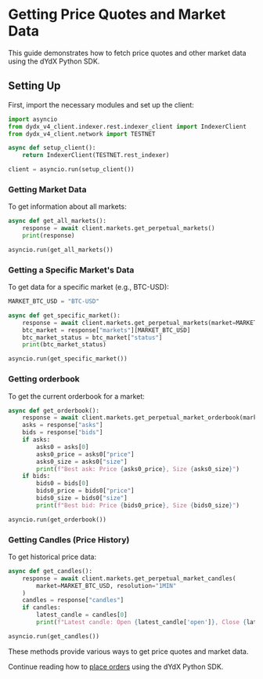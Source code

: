 # Getting Price Quotes and Market Data

This guide demonstrates how to fetch price quotes and other market data using the dYdX Python SDK.

## Setting Up

First, import the necessary modules and set up the client:

```python
import asyncio
from dydx_v4_client.indexer.rest.indexer_client import IndexerClient
from dydx_v4_client.network import TESTNET

async def setup_client():
    return IndexerClient(TESTNET.rest_indexer)

client = asyncio.run(setup_client())
```


### Getting Market Data

To get information about all markets:
```python
async def get_all_markets():
    response = await client.markets.get_perpetual_markets()
    print(response)

asyncio.run(get_all_markets())
```

### Getting a Specific Market's Data

To get data for a specific market (e.g., BTC-USD):
```python
MARKET_BTC_USD = "BTC-USD"

async def get_specific_market():
    response = await client.markets.get_perpetual_markets(market=MARKET_BTC_USD)
    btc_market = response["markets"][MARKET_BTC_USD]
    btc_market_status = btc_market["status"]
    print(btc_market_status)

asyncio.run(get_specific_market())
```

### Getting orderbook

To get the current orderbook for a market:
```python
async def get_orderbook():
    response = await client.markets.get_perpetual_market_orderbook(market=MARKET_BTC_USD)
    asks = response["asks"]
    bids = response["bids"]
    if asks:
        asks0 = asks[0]
        asks0_price = asks0["price"]
        asks0_size = asks0["size"]
        print(f"Best ask: Price {asks0_price}, Size {asks0_size}")
    if bids:
        bids0 = bids[0]
        bids0_price = bids0["price"]
        bids0_size = bids0["size"]
        print(f"Best bid: Price {bids0_price}, Size {bids0_size}")

asyncio.run(get_orderbook())
```

### Getting Candles (Price History)

To get historical price data:
```python
async def get_candles():
    response = await client.markets.get_perpetual_market_candles(
        market=MARKET_BTC_USD, resolution="1MIN"
    )
    candles = response["candles"]
    if candles:
        latest_candle = candles[0]
        print(f"Latest candle: Open {latest_candle['open']}, Close {latest_candle['close']}, High {latest_candle['high']}, Low {latest_candle['low']}")

asyncio.run(get_candles())
```
These methods provide various ways to get price quotes and market data.

Continue reading how to [place orders](./placing_orders.md) using the dYdX Python SDK.

